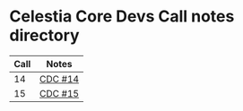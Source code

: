 # Celestia Core Devs Call notes directory

| Call | Notes |
| - | - |
| 14 | [CDC #14](cdc-14.md) |
| 15 | [CDC #15](cdc-15.md) |
